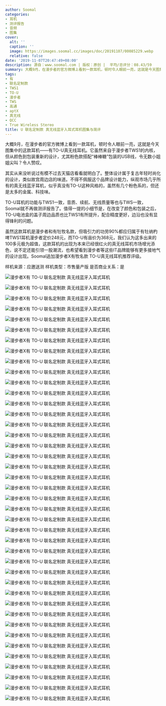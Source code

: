 ```yaml
---
author: Soomal
categories:
- 耳机
- 测评报告
- 音频
- 图集
cover:
  alt: ''
  caption: ''
  image: https://images.soomal.cc/images/doc/20191107/00085229.webp
  relative: false
date: '2019-11-07T20:47:49+08:00'
description: 源自：www.soomal.com | 版权：原创 |  平均/总评分：08.43/59
summary: 大概9月，在漫步者的官方微博上看到一款耳机，顿时令人眼前一亮，这就是今天图集中的这款耳机――�有�TO-U真无线耳机。它虽然来自于漫步者TWS1的内核，但从颜色到包装重新的设计，尤其粉色款搭配“棒棒糖”包装的USB线，令无数小姐姐尖叫？
tags:
- 有
- 联名定制款
- TWS1
- TO-U
- 漫步者
- TWS
- 高通
- aptX
- 真无线
- QCC
- True Wireless Stereo
title: U 联名定制款 真无线蓝牙入耳式耳机图集与简评
---
```


大概9月，在漫步者的官方微博上看到一款耳机，顿时令人眼前一亮，这就是今天图集中的这款耳机――有TO-U真无线耳机。它虽然来自于漫步者TWS1的内核，但从颜色到包装重新的设计，尤其粉色款搭配“棒棒糖”包装的USB线，令无数小姐姐尖叫？令人赞叹。

其实从来没听说过有模不过去天猫店看看就明白了。整体设计属于复古年轻时尚化的设计，类似故宫周边店的味道。不得不佩服这个品牌设计能力，纵观市场几乎所有的真无线蓝牙耳机，似乎真没有TO-U这种风格的，虽然有几个粉色系的，但还是太多的金属、科技味。

TO-U耳机的功能与TWS1一致，音质、续航、无线质量等也与TWS一致，Soomal就不再做测评报告了。值得一提的小细节是，在改变了颜色和包装之后，TO-U电池盒的盖子周边品质也比TWS1有所提升，配合精度更好，边沿也没有显得锋利的问题。

虽然这款耳机是漫步者和有牡牧名款，但吸引力的功劳90%都应归属于有牡纳杓啤TWS1耳机漫步者定价248元，而TO-U有亩价为368元，我们认为这多出来的100多元极为超值，这款耳机的出现为本来已经很红火的真无线耳机市场增光添色，说不定还能引领一股潮流，也希望看到漫步者等这些IT品牌能够有更多接地气的设计出现。Soomal追加漫步者X有牧名款 TO-U真无线耳机推荐评级。

样机来源：应邀送测
样机类型：市售量产版
是否商业关系：是

![漫步者X有 TO-U 联名定制款 真无线蓝牙入耳式耳机](https://images.soomal.cc/images/doc/20191107/00085188.webp)




![漫步者X有 TO-U 联名定制款 真无线蓝牙入耳式耳机](https://images.soomal.cc/images/doc/20191107/00085189.webp)




![漫步者X有 TO-U 联名定制款 真无线蓝牙入耳式耳机](https://images.soomal.cc/images/doc/20191107/00085190.webp)




![漫步者X有 TO-U 联名定制款 真无线蓝牙入耳式耳机](https://images.soomal.cc/images/doc/20191107/00085191.webp)




![漫步者X有 TO-U 联名定制款 真无线蓝牙入耳式耳机](https://images.soomal.cc/images/doc/20191107/00085192.webp)




![漫步者X有 TO-U 联名定制款 真无线蓝牙入耳式耳机](https://images.soomal.cc/images/doc/20191107/00085193.webp)




![漫步者X有 TO-U 联名定制款 真无线蓝牙入耳式耳机](https://images.soomal.cc/images/doc/20191107/00085194.webp)




![漫步者X有 TO-U 联名定制款 真无线蓝牙入耳式耳机](https://images.soomal.cc/images/doc/20191107/00085195.webp)




![漫步者X有 TO-U 联名定制款 真无线蓝牙入耳式耳机](https://images.soomal.cc/images/doc/20191107/00085196.webp)




![漫步者X有 TO-U 联名定制款 真无线蓝牙入耳式耳机](https://images.soomal.cc/images/doc/20191107/00085197.webp)




![漫步者X有 TO-U 联名定制款 真无线蓝牙入耳式耳机](https://images.soomal.cc/images/doc/20191107/00085198.webp)




![漫步者X有 TO-U 联名定制款 真无线蓝牙入耳式耳机](https://images.soomal.cc/images/doc/20191107/00085199.webp)




![漫步者X有 TO-U 联名定制款 真无线蓝牙入耳式耳机](https://images.soomal.cc/images/doc/20191107/00085200.webp)




![漫步者X有 TO-U 联名定制款 真无线蓝牙入耳式耳机](https://images.soomal.cc/images/doc/20191107/00085201.webp)




![漫步者X有 TO-U 联名定制款 真无线蓝牙入耳式耳机](https://images.soomal.cc/images/doc/20191107/00085202.webp)




![漫步者X有 TO-U 联名定制款 真无线蓝牙入耳式耳机](https://images.soomal.cc/images/doc/20191107/00085203.webp)




![漫步者X有 TO-U 联名定制款 真无线蓝牙入耳式耳机](https://images.soomal.cc/images/doc/20191107/00085204.webp)




![漫步者X有 TO-U 联名定制款 真无线蓝牙入耳式耳机](https://images.soomal.cc/images/doc/20191107/00085205.webp)




![漫步者X有 TO-U 联名定制款 真无线蓝牙入耳式耳机](https://images.soomal.cc/images/doc/20191107/00085206.webp)




![漫步者X有 TO-U 联名定制款 真无线蓝牙入耳式耳机](https://images.soomal.cc/images/doc/20191107/00085207.webp)




![漫步者X有 TO-U 联名定制款 真无线蓝牙入耳式耳机](https://images.soomal.cc/images/doc/20191107/00085208.webp)




![漫步者X有 TO-U 联名定制款 真无线蓝牙入耳式耳机](https://images.soomal.cc/images/doc/20191107/00085209.webp)




![漫步者X有 TO-U 联名定制款 真无线蓝牙入耳式耳机](https://images.soomal.cc/images/doc/20191107/00085210.webp)




![漫步者X有 TO-U 联名定制款 真无线蓝牙入耳式耳机](https://images.soomal.cc/images/doc/20191107/00085211.webp)




![漫步者X有 TO-U 联名定制款 真无线蓝牙入耳式耳机](https://images.soomal.cc/images/doc/20191107/00085212.webp)




![漫步者X有 TO-U 联名定制款 真无线蓝牙入耳式耳机](https://images.soomal.cc/images/doc/20191107/00085213.webp)




![漫步者X有 TO-U 联名定制款 真无线蓝牙入耳式耳机](https://images.soomal.cc/images/doc/20191107/00085214.webp)




![漫步者X有 TO-U 联名定制款 真无线蓝牙入耳式耳机](https://images.soomal.cc/images/doc/20191107/00085215.webp)




![漫步者X有 TO-U 联名定制款 真无线蓝牙入耳式耳机](https://images.soomal.cc/images/doc/20191107/00085216.webp)




![漫步者X有 TO-U 联名定制款 真无线蓝牙入耳式耳机](https://images.soomal.cc/images/doc/20191107/00085217.webp)




![漫步者X有 TO-U 联名定制款 真无线蓝牙入耳式耳机](https://images.soomal.cc/images/doc/20191107/00085218.webp)




![漫步者X有 TO-U 联名定制款 真无线蓝牙入耳式耳机](https://images.soomal.cc/images/doc/20191107/00085219.webp)




![漫步者X有 TO-U 联名定制款 真无线蓝牙入耳式耳机](https://images.soomal.cc/images/doc/20191107/00085220.webp)




![漫步者X有 TO-U 联名定制款 真无线蓝牙入耳式耳机](https://images.soomal.cc/images/doc/20191107/00085221.webp)




![漫步者X有 TO-U 联名定制款 真无线蓝牙入耳式耳机](https://images.soomal.cc/images/doc/20191107/00085222.webp)




![漫步者X有 TO-U 联名定制款 真无线蓝牙入耳式耳机](https://images.soomal.cc/images/doc/20191107/00085223.webp)




![漫步者X有 TO-U 联名定制款 真无线蓝牙入耳式耳机](https://images.soomal.cc/images/doc/20191107/00085224.webp)




![漫步者X有 TO-U 联名定制款 真无线蓝牙入耳式耳机](https://images.soomal.cc/images/doc/20191107/00085225.webp)




![漫步者X有 TO-U 联名定制款 真无线蓝牙入耳式耳机](https://images.soomal.cc/images/doc/20191107/00085226.webp)




![漫步者X有 TO-U 联名定制款 真无线蓝牙入耳式耳机](https://images.soomal.cc/images/doc/20191107/00085227.webp)




![漫步者X有 TO-U 联名定制款 真无线蓝牙入耳式耳机](https://images.soomal.cc/images/doc/20191107/00085228.webp)
